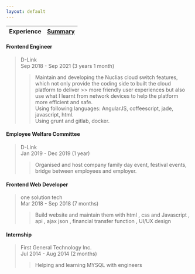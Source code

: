 ```yaml
---
layout: default
---
```



| Experience | [Summary](./) |
| ------- | ------------------------------- |

#### Frontend Engineer  
> D-Link  
> Sep 2018 - Sep 2021 (3 years 1 month)  
> 
>> Maintain and developing the Nuclias cloud switch features, which not only provide the coding side to built the cloud platform to deliver >> more friendly user experiences but also use what I learnt from network devices to help the platform more efficient and safe.  
>> Using following languages: AngularJS, coffeescript, jade, javascript, html.  
>> Using grunt and gitlab, docker.  
  
#### Employee Welfare Committee  
> D-Link  
> Jan 2019 - Dec 2019 (1 year)  
>> Organised and host company family day event, festival events, bridge between employees and employer.
  
#### Frontend Web Developer  
> one solution tech  
> Mar 2018 - Sep 2018 (7 months)  
>> Build website and maintain them with html , css and Javascript , api , ajax json , financial transfer function , UI/UX design  
  
#### Internship  
> First General Technology Inc.  
> Jul 2014 - Aug 2014 (2 months)  
>> Helping and learning MYSQL with engineers
